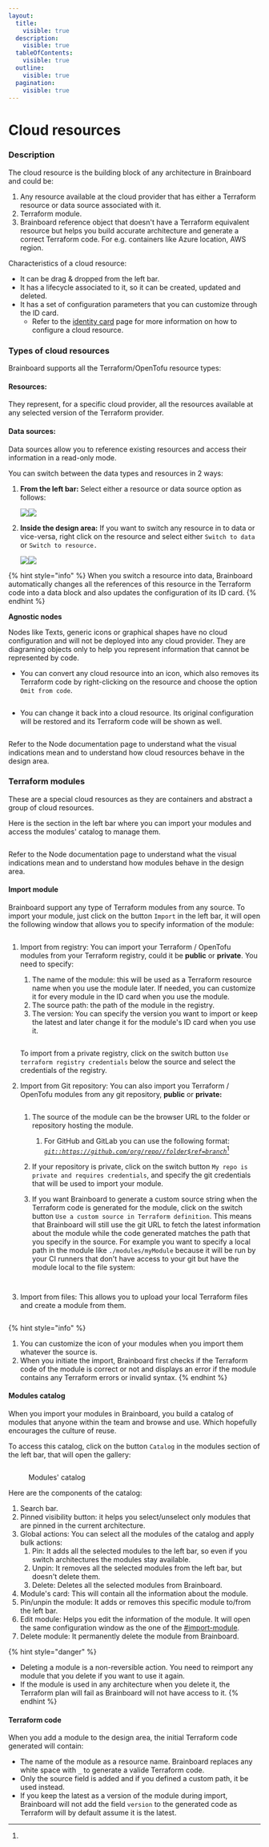 ```yaml
---
layout:
  title:
    visible: true
  description:
    visible: true
  tableOfContents:
    visible: true
  outline:
    visible: true
  pagination:
    visible: true
---
```


# Cloud resources

### Description

The cloud resource is the building block of any architecture in Brainboard and could be:

1. Any resource available at the cloud provider that has either a Terraform resource or data source associated with it.
2. Terraform module.
3. Brainboard reference object that doesn't have a Terraform equivalent resource but helps you build accurate architecture and generate a correct Terraform code. For e.g. containers like Azure location, AWS region.

Characteristics of a cloud resource:

* It can be drag & dropped from the left bar.
* It has a lifecycle associated to it, so it can be created, updated and deleted.
* It has a set of configuration parameters that you can customize through the ID card.
  * Refer to the [identity card](../design-area/id-card.md) page for more information on how to configure a cloud resource.

### Types of cloud resources

Brainboard supports all the Terraform/OpenTofu resource types:

#### Resources:

They represent, for a specific cloud provider, all the resources available at any selected version of the Terraform provider.

#### Data sources:

Data sources allow you to reference existing resources and access their information in a read-only mode.

You can switch between the data types and resources in 2 ways:

1.  **From the left bar:** Select either a resource or data source option as follows:

    ![](../../.gitbook/assets/leftbar-resource-option.png)![](../../.gitbook/assets/leftbar-data-resource-option.png)
2.  **Inside the design area:** If you want to switch any resource in to data or vice-versa, right click on the resource and select either `Switch to data` or `Switch to resource.`

    ![](../../.gitbook/assets/node-context-menu-switch-to-resource.png)![](../../.gitbook/assets/node-context-menu-switch-to-data.png)

{% hint style="info" %}
When you switch a resource into data, Brainboard automatically changes all the references of this resource in the Terraform code into a data block and also updates the configuration of its ID card.
{% endhint %}

**Agnostic nodes**

Nodes like Texts, generic icons or graphical shapes have no cloud configuration and will not be deployed into any cloud provider. They are diagraming objects only to help you represent information that cannot be represented by code.

* You can convert any cloud resource into an icon, which also removes its Terraform code by right-clicking on the resource and choose the option `Omit from code`.

<figure><img src="../../.gitbook/assets/node-context-menu-omit-from-code.png" alt=""><figcaption></figcaption></figure>

* You can change it back into a cloud resource. Its original configuration will be restored and its Terraform code will be shown as well.

<figure><img src="../../.gitbook/assets/node-context-menu-add-to-code.png" alt=""><figcaption></figcaption></figure>

Refer to the Node documentation page to understand what the visual indications mean and to understand how cloud resources behave in the design area.

### Terraform modules

These are a special cloud resources as they are containers and abstract a group of cloud resources.

Here is the section in the left bar where you can import your modules and access the modules' catalog to manage them.

<figure><img src="../../.gitbook/assets/leftbar-modules-section.png" alt=""><figcaption></figcaption></figure>

Refer to the Node documentation page to understand what the visual indications mean and to understand how modules behave in the design area.

#### Import module

Brainboard support any type of Terraform modules from any source. To import your module, just click on the button `Import` in the left bar, it will open the following window that allows you to specify information of the module:

<figure><img src="../../.gitbook/assets/module-modal.png" alt=""><figcaption></figcaption></figure>

1.  Import from registry: You can import your Terraform / OpenTofu modules from your Terraform registry, could it be **public** or **private**. You need to specify:

    1. The name of the module: this will be used as a Terraform resource name when you use the module later. If needed, you can customize it for every module in the ID card when you use the module.
    2. The source path: the path of the module in the registry.
    3. The version: You can specify the version you want to import or keep the latest and later change it for the module's ID card when you use it.



    <figure><img src="../../.gitbook/assets/module-modal-registry.png" alt=""><figcaption></figcaption></figure>

    To import from a private registry, click on the switch button `Use terraform registry credentials` below the source and select the credentials of the registry.
2.  Import from Git repository: You can also import you Terraform / OpenTofu modules from any git repository, **public** or **private:**



    <figure><img src="../../.gitbook/assets/module-modal-git.png" alt=""><figcaption></figcaption></figure>



    1. The source of the module can be the browser URL to the folder or repository hosting the module.
       1. For GitHub and GitLab you can use the following format: [_`git::https://github.com/org/repo//folder$ref=branch`_](#user-content-fn-1)[^1]
    2. If your repository is private, click on the switch button `My repo is private and requires credentials`, and specify the git credentials that will be used to import your module.
    3.  If you want Brainboard to generate a custom source string when the Terraform code is generated for the module, click on the switch button `Use a custom source in Terraform definition`. This means that Brainboard will still use the git URL to fetch the latest information about the module while the code generated matches the path that you specify in the source. For example you want to specify a local path in the module like `./modules/myModule` because it will be run by your CI runners that don't have access to your git but have the module local to the file system:

        <figure><img src="../../.gitbook/assets/module-modal-git-custom-source.png" alt=""><figcaption></figcaption></figure>



        <figure><img src="../../.gitbook/assets/module-code-for-custom-source.png" alt=""><figcaption></figcaption></figure>
3.  Import from files: This allows you to upload your local Terraform files and create a module from them.



    <figure><img src="../../.gitbook/assets/module-modal-file.png" alt=""><figcaption></figcaption></figure>



{% hint style="info" %}
1. You can customize the icon of your modules when you import them whatever the source is.
2. When you initiate the import, Brainboard first checks if the Terraform code of the module is correct or not and displays an error if the module contains any Terraform errors or invalid syntax.
{% endhint %}

#### Modules catalog

When you import your modules in Brainboard, you build a catalog of modules that anyone within the team and browse and use. Which hopefully encourages the culture of reuse.

To access this catalog, click on the button `Catalog` in the modules section of the left bar, that will  open the gallery:

<figure><img src="../../.gitbook/assets/modules-catalog-components.png" alt=""><figcaption><p>Modules' catalog</p></figcaption></figure>

Here are the components of the catalog:

1. Search bar.
2. Pinned visibility button: it helps you select/unselect only modules that are pinned in the current architecture.
3. Global actions: You can select all the modules of the catalog and apply bulk actions:
   1. Pin: It adds all the selected modules to the left bar, so even if you switch architectures the modules stay available.
   2. Unpin: It removes all the selected modules from the left bar, but doesn't delete them.
   3. Delete: Deletes all the selected modules from Brainboard.
4. Module's card: This will contain all the information about the module.
5. Pin/unpin the module: It adds or removes this specific module to/from the left bar.
6. Edit module: Helps you edit the information of the module. It will open the same configuration window as the one of the [#import-module](cloud-resources.md#import-module "mention").
7. Delete module: It permanently delete the module from Brainboard.

{% hint style="danger" %}
* Deleting a module is a non-reversible action. You need to reimport any module that you delete if you want to use it again.
* If the module is used in any architecture when you delete it, the Terraform plan will fail as Brainboard will not have access to it.
{% endhint %}

#### Terraform code

When you add a module to the design area, the initial Terraform code generated will contain:

* The name of the module as a resource name. Brainboard replaces any white space with `_` to generate a valide Terraform code.
* Only the source field is added and if you defined a custom path, it be used instead.
* If you keep the latest as a version of the module during import, Brainboard will not add the field `version` to the generated code as Terraform will by default assume it is the latest.

[^1]: 
